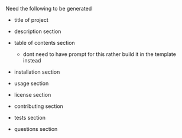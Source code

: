 Need the following to be generated 
- title of project
- description section

- table of contents section
    - dont need to have prompt for this rather build it in the template instead

- installation section 
- usage section 
- license section 
- contributing section 
- tests section
- questions section 